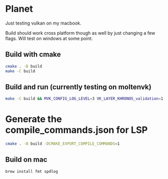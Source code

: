 # Planet

Just testing vulkan on my macbook.

Build should work cross platform though as well by just changing a few flags.
Will test on windows at some point.

## Build with cmake

```sh
cmake . -B build
make -C build
```

## Build and run (currently testing on moltenvk)

```sh
make -C build && MVK_CONFIG_LOG_LEVEL=3 VK_LAYER_KHRONOS_validation=1 ./build/Planet
```

# Generate the compile_commands.json for LSP

```sh
cmake . -B build -DCMAKE_EXPORT_COMPILE_COMMANDS=1
```

## Build on mac

```sh
brew install fmt spdlog
```
